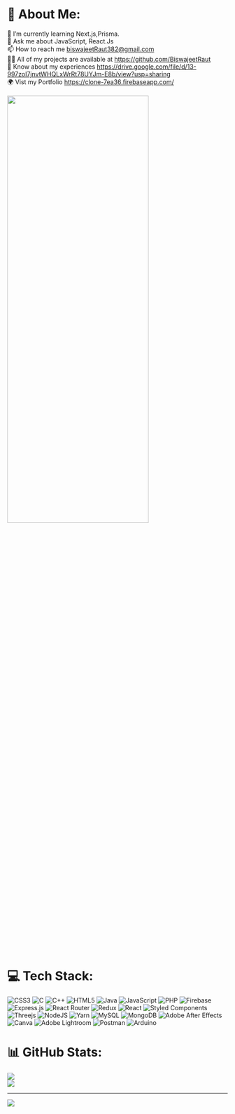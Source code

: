 # 💫 About Me:
🌱 I’m currently learning Next.js,Prisma.<br>💬 Ask me about JavaScript, React.Js<br>📫 How to reach me biswajeetRaut382@gmail.com<br>👨‍💻 All of my projects are available at https://github.com/BiswajeetRaut<br>📄 Know about my experiences 
https://drive.google.com/file/d/13-997zoI7jnvtWHQLxWrRt78UYJm-E8b/view?usp=sharing
<br> 🌍 Vist my Portfolio https://clone-7ea36.firebaseapp.com/ <br>
<br>
<img align="center" height="50%" width="80%" src="https://user-images.githubusercontent.com/85591297/155621436-37921094-7848-41ad-9ba6-d4b17f255b58.gif">

# 💻 Tech Stack:
![CSS3](https://img.shields.io/badge/css3-%231572B6.svg?style=for-the-badge&logo=css3&logoColor=white) ![C](https://img.shields.io/badge/c-%2300599C.svg?style=for-the-badge&logo=c&logoColor=white) ![C++](https://img.shields.io/badge/c++-%2300599C.svg?style=for-the-badge&logo=c%2B%2B&logoColor=white) ![HTML5](https://img.shields.io/badge/html5-%23E34F26.svg?style=for-the-badge&logo=html5&logoColor=white) ![Java](https://img.shields.io/badge/java-%23ED8B00.svg?style=for-the-badge&logo=java&logoColor=white) ![JavaScript](https://img.shields.io/badge/javascript-%23323330.svg?style=for-the-badge&logo=javascript&logoColor=%23F7DF1E) ![PHP](https://img.shields.io/badge/php-%23777BB4.svg?style=for-the-badge&logo=php&logoColor=white) ![Firebase](https://img.shields.io/badge/firebase-%23039BE5.svg?style=for-the-badge&logo=firebase) ![Express.js](https://img.shields.io/badge/express.js-%23404d59.svg?style=for-the-badge&logo=express&logoColor=%2361DAFB) ![React Router](https://img.shields.io/badge/React_Router-CA4245?style=for-the-badge&logo=react-router&logoColor=white) ![Redux](https://img.shields.io/badge/redux-%23593d88.svg?style=for-the-badge&logo=redux&logoColor=white) ![React](https://img.shields.io/badge/react-%2320232a.svg?style=for-the-badge&logo=react&logoColor=%2361DAFB) ![Styled Components](https://img.shields.io/badge/styled--components-DB7093?style=for-the-badge&logo=styled-components&logoColor=white) ![Threejs](https://img.shields.io/badge/threejs-black?style=for-the-badge&logo=three.js&logoColor=white) ![NodeJS](https://img.shields.io/badge/node.js-6DA55F?style=for-the-badge&logo=node.js&logoColor=white) ![Yarn](https://img.shields.io/badge/yarn-%232C8EBB.svg?style=for-the-badge&logo=yarn&logoColor=white) ![MySQL](https://img.shields.io/badge/mysql-%2300f.svg?style=for-the-badge&logo=mysql&logoColor=white) ![MongoDB](https://img.shields.io/badge/MongoDB-%234ea94b.svg?style=for-the-badge&logo=mongodb&logoColor=white) ![Adobe After Effects](https://img.shields.io/badge/Adobe%20After%20Effects-9999FF.svg?style=for-the-badge&logo=Adobe%20After%20Effects&logoColor=white) ![Canva](https://img.shields.io/badge/Canva-%2300C4CC.svg?style=for-the-badge&logo=Canva&logoColor=white) ![Adobe Lightroom](https://img.shields.io/badge/Adobe%20Lightroom-31A8FF.svg?style=for-the-badge&logo=Adobe%20Lightroom&logoColor=white) ![Postman](https://img.shields.io/badge/Postman-FF6C37?style=for-the-badge&logo=postman&logoColor=white) ![Arduino](https://img.shields.io/badge/-Arduino-00979D?style=for-the-badge&logo=Arduino&logoColor=white)
# 📊 GitHub Stats:
<!-- ![](https://github-readme-stats.vercel.app/api?username=BiswajeetRaut&theme=dark&hide_border=false&include_all_commits=false&count_private=true)<br/> -->
![](https://github-readme-streak-stats.herokuapp.com/?user=BiswajeetRaut&theme=dark&hide_border=false)<br/>
![](https://github-readme-stats.vercel.app/api/top-langs/?username=BiswajeetRaut&theme=dark&hide_border=false&include_all_commits=false&count_private=false&layout=compact)

---
[![](https://visitcount.itsvg.in/api?id=BiswajeetRaut&icon=3&color=0)](https://visitcount.itsvg.in)

<!-- Proudly created with GPRM ( https://gprm.itsvg.in ) -->
